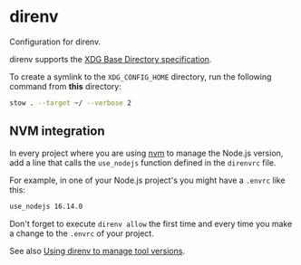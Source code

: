 # direnv

Configuration for direnv.

direnv supports the [XDG Base Directory specification](https://wiki.archlinux.org/title/XDG_Base_Directory).

To create a symlink to the `XDG_CONFIG_HOME` directory, run the following command from **this** directory:

```sh
stow . --target ~/ --verbose 2
```

## NVM integration

In every project where you are using [nvm](https://github.com/direnv/direnv#the-stdlib) to manage the Node.js version, add a line that calls the `use_nodejs` function defined in the `direnvrc` file.

For example, in one of your Node.js project's you might have a `.envrc` like this:

```sh
use_nodejs 16.14.0
```

Don't forget to execute `direnv allow` the first time and every time you make a change to the `.envrc` of your project.

See also [Using direnv to manage tool versions](https://blog.differentpla.net/blog/2019/01/30/direnv-tool-versions/).
